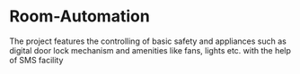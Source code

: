 # Room-Automation
The project features the controlling of basic safety and appliances such as digital door lock mechanism and amenities like fans, lights etc. with the help of SMS facility
